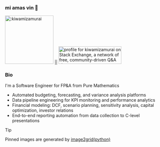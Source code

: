 ### mi amas vin 👋
<img width="160" src="https://count.getloli.com/@:kiwamizamurai?name=%3Akiwamizamurai&theme=moebooru-h&padding=7&offset=0&align=top&scale=1&pixelated=1&darkmode=auto" alt=":kiwamizamurai" /> || <a href="https://stackexchange.com/users/13359247"><img src="https://stackexchange.com/users/flair/13359247.png" width="208" height="58" alt="profile for kiwamizamurai on Stack Exchange, a network of free, community-driven Q&amp;A sites" title="profile for kiwamizamurai on Stack Exchange, a network of free, community-driven Q&amp;A sites"></a>


### Bio
I'm a Software Engineer for FP&A from Pure Mathematics
- Automated budgeting, forecasting, and variance analysis platforms
- Data pipeline engineering for KPI monitoring and performance analytics
- Financial modeling: DCF, scenario planning, sensitivity analysis, capital optimization, investor relations
- End-to-end reporting automation from data collection to C-level presentations

> [!TIP]
> Pinned images are generated by <a href="https://github.com/kiwamizamurai/image2grid"> image2grid(python) </a>
